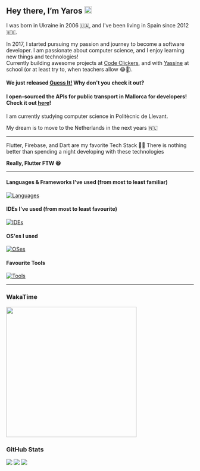 <h2>Hey there, I’m Yaros <img src="https://media.giphy.com/media/hvRJCLFzcasrR4ia7z/giphy.gif" width="20px"></h2>


  I was born in Ukraine in 2006 🇺🇦, and I've been living in Spain since 2012 🇪🇸.
  
  In 2017, I started pursuing my passion and journey to become a software developer.
  I am passionate about computer science, and I enjoy learning new things and technologies!
  <br />Currently building awesome projects at <a href="https://codeclickers.com">Code Clickers</a>, and with <a href="https://github.com/code-and-relax">Yassine</a> at school (or at least try to, when teachers allow 😂🥲).
  <br />
  <h4>We just released <a href="https://guessit.codeclickers.com" target="_blank">Guess It!</a> Why don't you check it out?</h4>

  <h4>I open-sourced the APIs for public transport in Mallorca for developers! Check it out <a href="https://github.com/open-transport-mallorca/mallorca_transit_services">here</a>!</h4>

  I am currently studying computer science in Politècnic de Llevant.
  
  My dream is to move to the Netherlands in the next years 🇳🇱

  <hr>
  
  Flutter, Firebase, and Dart are my favorite Tech Stack 💛💙 There is nothing better than spending a night developing with these technologies

  <b>Really, Flutter FTW 😆</b>
  
<hr>

<h4>Languages & Frameworks I've used (from most to least familiar)</h4>

[![Languages](https://skillicons.dev/icons?i=dart,flutter,firebase,python,gcp,html,css,js,ts,tailwind,nodejs,nextjs,react,nginx,vercel,java,arduino,docker,cs,swift,kotlin,lua,kubernetes,cpp)](https://skillicons.dev)


<h4> IDEs I've used (from most to least favourite)</h4>

[![IDEs](https://skillicons.dev/icons?i=vscode,pycharm,androidstudio,webstorm,idea,sublime,atom,eclipse)](https://skillicons.dev)


<h4> OS'es I used</h4>

[![OSes](https://skillicons.dev/icons?i=windows,apple,arch,kali,mint,ubuntu)](https://skillicons.dev)

<h4>Favourite Tools</h4>

[![Tools](https://skillicons.dev/icons?i=photoshop,illustrator,aftereffects,ableton,git,postman,blender,figma)](https://skillicons.dev)

<hr>

<h3>WakaTime</h3>

<a href="https://wakatime.com"><img height="350px" src="https://wakatime.com/share/@YarosMallorca/f4633248-e7d9-4567-96ce-7f7ae312a242.png" /></a>

<h3>GitHub Stats</h3>

<img src="https://github-readme-stats.vercel.app/api?username=YarosMallorca&count_private=true&include_all_commits=true&show_icons=true&hide_border=true&bg_color=161B22&text_color=c9d1d9&title_color=50a6ff&icon_color=3572a5">
<img src="https://github-readme-stats.vercel.app/api/top-langs/?username=YarosMallorca&langs_count=8&layout=compact&hide_border=true&bg_color=161B22&text_color=c9d1d9&title_color=50a6ff&icon_color=3572a5&card_width=445"/>
<img src="http://github-readme-streak-stats.herokuapp.com?user=YarosMallorca&theme=dark&hide_border=true&background=161B22&ring=50A6FF&fire=FF9022&currStreakLabel=FFFFFF">

